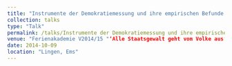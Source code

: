 ```yaml
---
title: "Instrumente der Demokratiemessung und ihre empirischen Befunde: Wie viel Demokratie messen Demokratie-Indizes?"
collection: talks
type: "Talk"
permalink: /talks/Instrumente der Demokratiemessung und ihre empirischen Befunde
venue: "Ferienakademie V2014/15 "‘Alle Staatsgewalt geht vom Volke aus‘. Zur Zukunft der Demokratie" des Cusanuswerks"
date: 2014-10-09
location: "Lingen, Ems"
---
```

